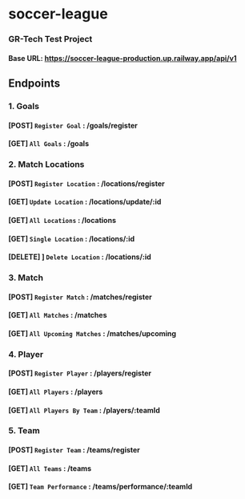 # soccer-league
### GR-Tech Test Project

#### Base URL: https://soccer-league-production.up.railway.app/api/v1
## Endpoints

### 1. Goals
#### [POST] `Register Goal` : /goals/register
#### [GET] `All Goals` : /goals

### 2. Match Locations
#### [POST] `Register Location` : /locations/register
#### [GET] `Update Location` : /locations/update/:id
#### [GET] `All Locations` : /locations
#### [GET] `Single Location` : /locations/:id
#### [DELETE] ] `Delete Location` : /locations/:id

### 3. Match
#### [POST] `Register Match` : /matches/register
#### [GET] `All Matches` : /matches
#### [GET] `All Upcoming Matches` : /matches/upcoming

### 4. Player
#### [POST] `Register Player` : /players/register
#### [GET] `All Players` : /players
#### [GET] `All Players By Team` : /players/:teamId

### 5. Team
#### [POST] `Register Team` : /teams/register
#### [GET] `All Teams` : /teams
#### [GET] `Team Performance` : /teams/performance/:teamId
